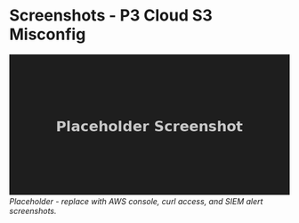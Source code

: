 # Screenshots - P3 Cloud S3 Misconfig

![Placeholder](./placeholder.png)  
_Placeholder - replace with AWS console, curl access, and SIEM alert screenshots._

